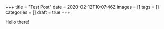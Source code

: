+++
title = "Test Post"
date = 2020-02-12T10:07:46Z
images = []
tags = []
categories = []
draft = true
+++

Hello there!

